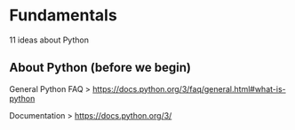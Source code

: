 # Fundamentals

11 ideas about Python

## About Python (before we begin)

General Python FAQ > https://docs.python.org/3/faq/general.html#what-is-python

Documentation > https://docs.python.org/3/